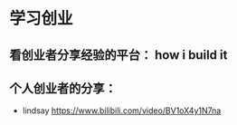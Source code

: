 # 学习创业

## 看创业者分享经验的平台： how i build it

## 个人创业者的分享：

- lindsay <https://www.bilibili.com/video/BV1oX4y1N7na>